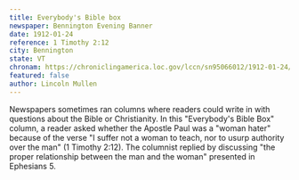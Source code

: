 ```yaml
---
title: Everybody's Bible box
newspaper: Bennington Evening Banner
date: 1912-01-24
reference: 1 Timothy 2:12
city: Bennington
state: VT
chronam: https://chroniclingamerica.loc.gov/lccn/sn95066012/1912-01-24/ed-1/seq-2/
featured: false
author: Lincoln Mullen
---
```


Newspapers sometimes ran columns where readers could write in with questions about the Bible or Christianity. In this "Everybody's Bible Box" column, a reader asked whether the Apostle Paul was a "woman hater" because of the verse "I suffer not a woman to teach, nor to usurp authority over the man" (1 Timothy 2:12). The columnist replied by discussing "the proper relationship between the man and the woman" presented in Ephesians 5.
